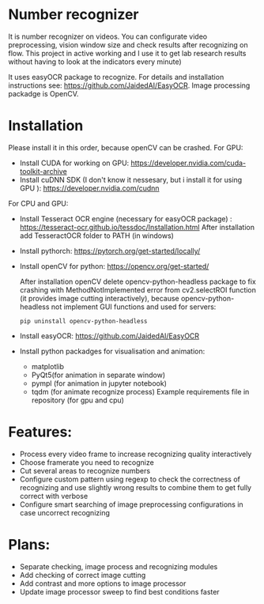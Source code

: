 # Number recognizer
It is number recognizer on videos. You can configurate video preprocessing, vision window size and check results after recognizing on flow. This project in active working and I use it to get lab research results without having to look at the indicators every minute)

It uses easyOCR package to recognize. For details and installation instructions see: https://github.com/JaidedAI/EasyOCR. Image processing packadge is OpenCV.

# Installation
Please install it in this order, because openCV can be crashed.
For GPU:
 * Install CUDA for working on GPU: https://developer.nvidia.com/cuda-toolkit-archive
 * Install cuDNN SDK (I don't know it nessesary, but i install it for using GPU ): https://developer.nvidia.com/cudnn

 For CPU and GPU:
 * Install Tesseract OCR engine (necessary for easyOCR package) : https://tesseract-ocr.github.io/tessdoc/Installation.html
 After installation add TesseractOCR folder to PATH (in windows)
 * Install pythorch: https://pytorch.org/get-started/locally/
 * Install openCV for python: https://opencv.org/get-started/

    After installation openCV delete opencv-python-headless package to fix crashing with MethodNotImplemented error from cv2.selectROI function (it provides image cutting interactively), because opencv-python-headless not implement GUI functions and used for servers:

    ```pip uninstall opencv-python-headless```
 * Install easyOCR: https://github.com/JaidedAI/EasyOCR
 * Install python packadges for visualisation and animation:
    * matplotlib
    * PyQt5(for animation in separate window)
    * pympl (for animation in jupyter notebook)
    * tqdm (for animate recognize process)
Example requirements file in repository (for gpu and cpu)
# Features:
 * Process every video frame to increase recognizing quality interactively 
 * Choose framerate you need to recognize 
 * Cut several areas to recognize numbers
 * Configure custom pattern using regexp to check the correctness of recognizing and use slightly wrong results to combine them to get fully correct with verbose
 * Configure smart searching of image preprocessing configurations in case uncorrect recognizing


# Plans:
 * Separate checking, image process and recognizing modules
 * Add checking of correct image cutting
 * Add contrast and more options to image processor
 * Update image processor sweep to find best conditions faster
